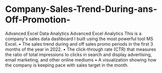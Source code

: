 # Company-Sales-Trend-During-ans-Off-Promotion-
Advanced Excel Data Analytics 
Advanced Excel Analytics
This is a company's sales data dashboard I built using the most powerful tool MS Excel.
• The sales trend during and off sales promo periods in the first 3 months of the year in 2022.
• The click-through rate (CTR) that measures the ratio of total impressions to clicks in search and display advertising, email marketing, and other online mediums
• A visualization showing how the company is keeping pace with sales target in the month.
